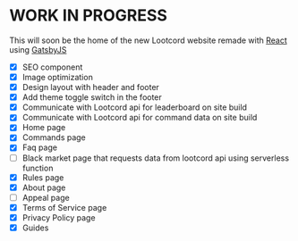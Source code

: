 # WORK IN PROGRESS

This will soon be the home of the new Lootcord website remade with [React](https://reactjs.org/) using [GatsbyJS](https://www.gatsbyjs.com/)

- [x] SEO component
- [x] Image optimization
- [x] Design layout with header and footer
- [x] Add theme toggle switch in the footer
- [x] Communicate with Lootcord api for leaderboard on site build
- [x] Communicate with Lootcord api for command data on site build
- [x] Home page
- [x] Commands page
- [x] Faq page
- [ ] Black market page that requests data from lootcord api using serverless function
- [x] Rules page
- [x] About page
- [ ] Appeal page
- [x] Terms of Service page
- [x] Privacy Policy page
- [x] Guides
